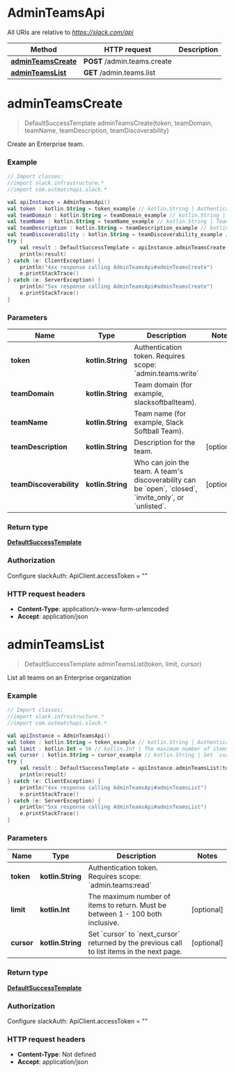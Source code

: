 # AdminTeamsApi

All URIs are relative to *https://slack.com/api*

Method | HTTP request | Description
------------- | ------------- | -------------
[**adminTeamsCreate**](AdminTeamsApi.md#adminTeamsCreate) | **POST** /admin.teams.create | 
[**adminTeamsList**](AdminTeamsApi.md#adminTeamsList) | **GET** /admin.teams.list | 


<a name="adminTeamsCreate"></a>
# **adminTeamsCreate**
> DefaultSuccessTemplate adminTeamsCreate(token, teamDomain, teamName, teamDescription, teamDiscoverability)



Create an Enterprise team.

### Example
```kotlin
// Import classes:
//import slack.infrastructure.*
//import com.outmatchapi.slack.*

val apiInstance = AdminTeamsApi()
val token : kotlin.String = token_example // kotlin.String | Authentication token. Requires scope: `admin.teams:write`
val teamDomain : kotlin.String = teamDomain_example // kotlin.String | Team domain (for example, slacksoftballteam).
val teamName : kotlin.String = teamName_example // kotlin.String | Team name (for example, Slack Softball Team).
val teamDescription : kotlin.String = teamDescription_example // kotlin.String | Description for the team.
val teamDiscoverability : kotlin.String = teamDiscoverability_example // kotlin.String | Who can join the team. A team's discoverability can be `open`, `closed`, `invite_only`, or `unlisted`.
try {
    val result : DefaultSuccessTemplate = apiInstance.adminTeamsCreate(token, teamDomain, teamName, teamDescription, teamDiscoverability)
    println(result)
} catch (e: ClientException) {
    println("4xx response calling AdminTeamsApi#adminTeamsCreate")
    e.printStackTrace()
} catch (e: ServerException) {
    println("5xx response calling AdminTeamsApi#adminTeamsCreate")
    e.printStackTrace()
}
```

### Parameters

Name | Type | Description  | Notes
------------- | ------------- | ------------- | -------------
 **token** | **kotlin.String**| Authentication token. Requires scope: &#x60;admin.teams:write&#x60; |
 **teamDomain** | **kotlin.String**| Team domain (for example, slacksoftballteam). |
 **teamName** | **kotlin.String**| Team name (for example, Slack Softball Team). |
 **teamDescription** | **kotlin.String**| Description for the team. | [optional]
 **teamDiscoverability** | **kotlin.String**| Who can join the team. A team&#39;s discoverability can be &#x60;open&#x60;, &#x60;closed&#x60;, &#x60;invite_only&#x60;, or &#x60;unlisted&#x60;. | [optional]

### Return type

[**DefaultSuccessTemplate**](DefaultSuccessTemplate.md)

### Authorization


Configure slackAuth:
    ApiClient.accessToken = ""

### HTTP request headers

 - **Content-Type**: application/x-www-form-urlencoded
 - **Accept**: application/json

<a name="adminTeamsList"></a>
# **adminTeamsList**
> DefaultSuccessTemplate adminTeamsList(token, limit, cursor)



List all teams on an Enterprise organization

### Example
```kotlin
// Import classes:
//import slack.infrastructure.*
//import com.outmatchapi.slack.*

val apiInstance = AdminTeamsApi()
val token : kotlin.String = token_example // kotlin.String | Authentication token. Requires scope: `admin.teams:read`
val limit : kotlin.Int = 56 // kotlin.Int | The maximum number of items to return. Must be between 1 - 100 both inclusive.
val cursor : kotlin.String = cursor_example // kotlin.String | Set `cursor` to `next_cursor` returned by the previous call to list items in the next page.
try {
    val result : DefaultSuccessTemplate = apiInstance.adminTeamsList(token, limit, cursor)
    println(result)
} catch (e: ClientException) {
    println("4xx response calling AdminTeamsApi#adminTeamsList")
    e.printStackTrace()
} catch (e: ServerException) {
    println("5xx response calling AdminTeamsApi#adminTeamsList")
    e.printStackTrace()
}
```

### Parameters

Name | Type | Description  | Notes
------------- | ------------- | ------------- | -------------
 **token** | **kotlin.String**| Authentication token. Requires scope: &#x60;admin.teams:read&#x60; |
 **limit** | **kotlin.Int**| The maximum number of items to return. Must be between 1 - 100 both inclusive. | [optional]
 **cursor** | **kotlin.String**| Set &#x60;cursor&#x60; to &#x60;next_cursor&#x60; returned by the previous call to list items in the next page. | [optional]

### Return type

[**DefaultSuccessTemplate**](DefaultSuccessTemplate.md)

### Authorization


Configure slackAuth:
    ApiClient.accessToken = ""

### HTTP request headers

 - **Content-Type**: Not defined
 - **Accept**: application/json

